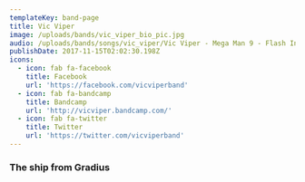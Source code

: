 ```yaml
---
templateKey: band-page
title: Vic Viper
image: /uploads/bands/vic_viper_bio_pic.jpg
audio: /uploads/bands/songs/vic_viper/Vic Viper - Mega Man 9 - Flash In the Dark.mp3
publishDate: 2017-11-15T02:02:30.198Z
icons:
  - icon: fab fa-facebook
    title: Facebook
    url: 'https://facebook.com/vicviperband'
  - icon: fab fa-bandcamp
    title: Bandcamp
    url: 'http://vicviper.bandcamp.com/'
  - icon: fab fa-twitter
    title: Twitter
    url: 'https://twitter.com/vicviperband'
---
```

### The ship from Gradius
